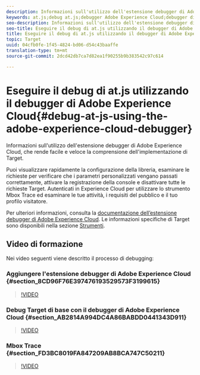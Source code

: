 ```yaml
---
description: Informazioni sull'utilizzo dell'estensione debugger di Adobe Experience Cloud, che rende facile e veloce la comprensione dell'implementazione di Target.
keywords: at.js;debug at.js;debugger Adobe Experience Cloud;debugger di experience cloud;traccia mbox;evidenziazione mbox;debug
seo-description: Informazioni sull'utilizzo dell'estensione debugger di Adobe Experience Cloud, che rende facile e veloce la comprensione dell'implementazione di Target.
seo-title: Eseguire il debug di at.js utilizzando il debugger di Adobe Experience Cloud
title: Eseguire il debug di at.js utilizzando il debugger di Adobe Experience Cloud
topic: Target
uuid: 04cfb0fe-1f45-4824-bd06-d54c43baaffe
translation-type: tm+mt
source-git-commit: 2dcd42db7ca7d82ea1f90255b9b383542c97c614

---
```



# Eseguire il debug di at.js utilizzando il debugger di Adobe Experience Cloud{#debug-at-js-using-the-adobe-experience-cloud-debugger}

Informazioni sull&#39;utilizzo dell&#39;estensione debugger di Adobe Experience Cloud, che rende facile e veloce la comprensione dell&#39;implementazione di Target.

Puoi visualizzare rapidamente la configurazione della libreria, esaminare le richieste per verificare che i parametri personalizzati vengano passati correttamente, attivare la registrazione della console e disattivare tutte le richieste Target. Autenticati in Experience Cloud per utilizzare lo strumento Mbox Trace ed esaminare le tue attività, i requisiti del pubblico e il tuo profilo visitatore.

Per ulteriori informazioni, consulta la [documentazione dell’estensione debugger di Adobe Experience Cloud](https://marketing.adobe.com/resources/help/en_US/experience-cloud-debugger/). Le informazioni specifiche di Target sono disponibili nella sezione [Strumenti](https://marketing.adobe.com/resources/help/en_US/experience-cloud-debugger/tools.html).

## Video di formazione

Nei video seguenti viene descritto il processo di debugging:

### Aggiungere l&#39;estensione debugger di Adobe Experience Cloud  {#section_8CD96F76E397476193529573F3199615}

>[!VIDEO](https://video.tv.adobe.com/v/23114/)

### Debug Target di base con il debugger di Adobe Experience Cloud {#section_AB2814A994DC4A86BABDD0441343D911}

>[!VIDEO](https://video.tv.adobe.com/v/23115/)

### Mbox Trace {#section_FD3BC8019FA847209AB8BCA747C50211}

>[!VIDEO](https://video.tv.adobe.com/v/23113/)
